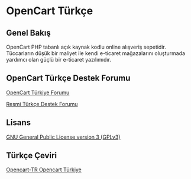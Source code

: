 # OpenCart Türkçe

## Genel Bakış

OpenCart PHP tabanlı açık kaynak kodlu online alışveriş sepetidir. Tüccarların düşük bir maliyet ile kendi e-ticaret mağazalarını oluşturmada yardımcı olan güçlü bir e-ticaret yazılımıdır.

## OpenCart Türkçe Destek Forumu

[OpenCart Türkiye Forumu](http://forum.opencart-tr.com)

[Resmi Türkçe Destek Forumu](http://forum.opencart.com/viewforum.php?f=171)


## Lisans

[GNU General Public License version 3 (GPLv3)](http://www.gnu.org/licenses/)

## Türkçe Çeviri

[Opencart-TR Opencart Türkiye](http://www.opencart-tr.com)